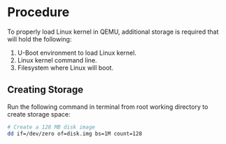 # Procedure

To properly load Linux kernel in QEMU, additional storage is required that will hold the following:
1. U-Boot environment to load Linux kernel.
2. Linux kernel command line.
3. Filesystem where Linux will boot.

## Creating Storage

Run the following command in terminal from root working directory to create storage space:
``` bash
# Create a 128 MB disk image
dd if=/dev/zero of=disk.img bs=1M count=128
```

